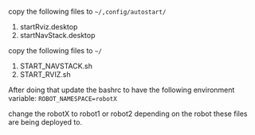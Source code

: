 copy the following files to `~/,config/autostart/`
1. startRviz.desktop
2. startNavStack.desktop

copy the following files to `~/`
1. START_NAVSTACK.sh
2. START_RVIZ.sh

After doing that update the bashrc to have the following environment variable:
`ROBOT_NAMESPACE=robotX`

change the robotX to robot1 or robot2 depending on the robot these files are being deployed to.



